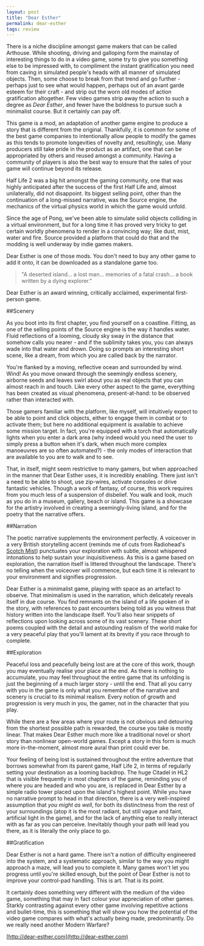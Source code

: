 ```yaml
---
layout: post
title: "Dear Esther"
permalink: dear-esther
tags: review
---
```


There is a niche discipline amongst game makers that can be called Arthouse. While shooting, driving and galloping form the mainstay of interesting things to do in a video game, some try to give you something else to be impressed with, to compliment the instant gratification you need from caving in simulated people's heads with all manner of simulated objects. Then, some choose to break from that trend and go further - perhaps just to see what would happen, perhaps out of an avant garde esteem for their craft - and strip out the worn old modes of action gratification altogether. Few video games strip away the action to such a degree as *Dear Esther*, and fewer have the boldness to pursue such a minimalist course. But it certainly can pay off.

This game is a mod, an adaptation of another game engine to produce a story that is different from the original. Thankfully, it is common for some of the best game companies to intentionally allow people to modify the games as this tends to promote longevities of novelty and, resultingly, use. Many producers still take pride in the product as an artifact, one that can be appropriated by others and reused amongst a community. Having a community of players is also the best way to ensure that the sales of your game will continue beyond its release.

Half Life 2 was a big hit amongst the gaming community, one that was highly anticipated after the success of the first Half Life and, almost unilaterally, did not disappoint. Its biggest selling point, other than the continuation of a long-missed narrative, was the Source engine, the mechanics of the virtual physics world in which the game would unfold.

Since the age of Pong, we've been able to simulate solid objects colliding in a virtual environment, but for a long time it has proved very tricky to get certain worldly phenomena to render in a convincing way; like dust, mist, water and fire. Source provided a platform that could do that and the modding is well underway by indie games makers.

Dear Esther is one of those mods. You don't need to buy any other game to add it onto, it can be downloaded as a standalone game too.

> "A deserted island... a lost man... memories of a fatal crash... a book written by a dying explorer."

Dear Esther is an award winning, critically acclaimed, experimental first-person game.

##Scenery

As you boot into its first chapter, you find yourself on a coastline. Fitting, as one of the selling points of the Source engine is the way it handles water. Fluid reflections of a looming, cloudy sky sway in the distance that somehow calls you nearer - and if the sublimity takes you, you can always wade into that water and drown. Doing so prompts an interesting short scene, like a dream, from which you are called back by the narrator.

You're flanked by a moving, reflective ocean and surrounded by wind. Wind! As you move onward through the seemingly endless scenery, airborne seeds and leaves swirl about you as real objects that you can almost reach in and touch. Like every other aspect to the game, everything has been created as visual phenomena, present-at-hand: to be observed rather than interacted with.

Those gamers familiar with the platform, like myself, will intuitively expect to be able to point and click objects, either to engage them in combat or to activate them; but here no additional equipment is available to achieve some mission target. In fact, you're equipped with a torch that automatically lights when you enter a dark area (why indeed would you need the user to simply press a button when it's dark, when much more complex manoeuvres are so often automated?) - the only modes of interaction that are available to you are to walk and to see.

That, in itself, might seem restrictive to many gamers, but when approached in the manner that Dear Esther uses, it is incredibly enabling. There just isn't a need to be able to shoot, use zip-wires, activate consoles or drive fantastic vehicles. Though a work of fantasy, of course, this work requires from you much less of a suspension of disbelief. You walk and look, much as you do in a museum, gallery, beach or island. This game is a showcase for the artistry involved in creating a seemingly-living island, and for the poetry that the narrative offers.

##Narration

The poetic narrative supplements the environment perfectly. A voiceover in a very British storytelling accent (reminds me of cuts from Radiohead's [Scotch Mist](http://www.youtube.com/watch?v=ukythkK4EPQ&amp;t=15m7s)) punctuates your exploration with subtle, almost whispered intonations to help sustain your inquisitiveness. As this is a game based on exploration, the narration itself is littered throughout the landscape. There's no telling when the voiceover will commence, but each time it is relevant to your environment and signifies progression.

Dear Esther is a minimalist game, playing with space as an artefact to observe. That minimalism is used in the narration, which delicately reveals itself in due course. You find remnants on the island of a life spoken of in the story, with references to past encounters being told as you witness that history written into the landscape itself. You'll also hear snippets of reflections upon looking across some of its vast scenery. These short poems coupled with the detail and astounding realism of the world make for a very peaceful play that you'll lament at its brevity if you race through to complete.

##Exploration

Peaceful loss and peacefully being lost are at the core of this work, though you may eventually realise your place at the end. As there is nothing to accumulate, you may feel throughout the entire game that its unfolding is just the beginning of a much larger story - until the end. That all you carry with you in the game is only what you remember of the narrative and scenery is crucial to its minimal realism. Every notion of growth and progression is very much in you, the gamer, not in the character that you play.

While there are a few areas where your route is not obvious and detouring from the shortest possible path is rewarded, the course you take is mostly linear. That makes Dear Esther much more like a traditional novel or short story than nonlinear open-world games. Except a story in this form is much more in-the-moment, almost more aural than print could ever be.

Your feeling of being lost is sustained throughout the entire adventure that borrows somewhat from its parent game, Half Life 2, in terms of regularly setting your destination as a looming backdrop. The huge Citadel in HL2 that is visible frequently in most chapters of the game, reminding you of where you are headed and who you are, is replaced in Dear Esther by a simple radio tower placed upon the island's highest point. While you have no narrative prompt to head in that direction, there is a very well-inspired assumption that *you might as well*, for both its distinctness from the rest of your surroundings (atop it is the most radiant, but still vague and faint, artificial light in the game), and for the lack of anything else to really interact with as far as you can perceive. Inevitably though your path will lead you there, as it is literally the only place to go.

##Gratification

Dear Esther is not a hard game. There isn't a notion of difficulty engineered into the system, and a systematic approach, similar to the way you might approach a maze, will lead you to complete it. Many games won't let you progress until you're skilled enough, but the point of Dear Esther is not to improve your control-pad handling. This is art. That is its point.

It certainly does something very different with the medium of the video game, something that may in fact colour your appreciation of other games. Starkly contrasting against every other game involving repetitive actions and bullet-time, this is something that will show you how the potential of the video game compares with what's actually being made, predominantly. Do we really need another Modern Warfare?

[http://dear-esther.com](http://dear-esther.com)
